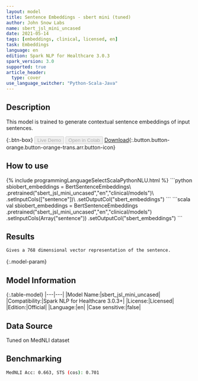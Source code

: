 ```yaml
---
layout: model
title: Sentence Embeddings - sbert mini (tuned)
author: John Snow Labs
name: sbert_jsl_mini_uncased
date: 2021-05-14
tags: [embeddings, clinical, licensed, en]
task: Embeddings
language: en
edition: Spark NLP for Healthcare 3.0.3
spark_version: 3.0
supported: true
article_header:
  type: cover
use_language_switcher: "Python-Scala-Java"
---
```


## Description

This model is trained to generate contextual sentence embeddings of input sentences.

{:.btn-box}
<button class="button button-orange" disabled>Live Demo</button>
<button class="button button-orange" disabled>Open in Colab</button>
[Download](https://s3.amazonaws.com/auxdata.johnsnowlabs.com/clinical/models/sbert_jsl_mini_uncased_en_3.0.3_2.4_1621017120992.zip){:.button.button-orange.button-orange-trans.arr.button-icon}

## How to use



<div class="tabs-box" markdown="1">
{% include programmingLanguageSelectScalaPythonNLU.html %}
```python
sbiobert_embeddings = BertSentenceEmbeddings\
         .pretrained("sbert_jsl_mini_uncased","en","clinical/models")\
         .setInputCols(["sentence"])\
         .setOutputCol("sbert_embeddings")
```
```scala
val sbiobert_embeddings = BertSentenceEmbeddings
        .pretrained("sbert_jsl_mini_uncased","en","clinical/models")
        .setInputCols(Array("sentence"))
        .setOutputCol("sbert_embeddings")
```
</div>

## Results

```bash
Gives a 768 dimensional vector representation of the sentence.
```

{:.model-param}
## Model Information

{:.table-model}
|---|---|
|Model Name:|sbert_jsl_mini_uncased|
|Compatibility:|Spark NLP for Healthcare 3.0.3+|
|License:|Licensed|
|Edition:|Official|
|Language:|en|
|Case sensitive:|false|

## Data Source

Tuned on MedNLI dataset

## Benchmarking

```bash
MedNLI Acc: 0.663, STS (cos): 0.701
```